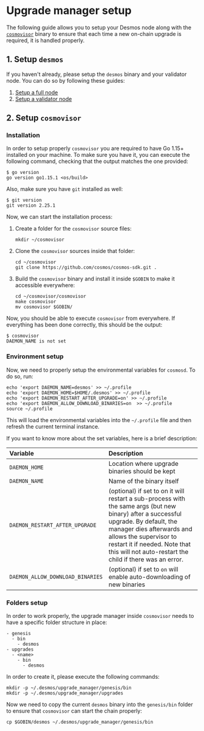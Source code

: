 # Upgrade manager setup

The following guide allows you to setup your Desmos node along with
the [`cosmovisor`](https://github.com/cosmos/cosmos-sdk/tree/master/cosmovisor) binary to ensure that each time a new
on-chain upgrade is required, it is handled properly.

## 1. Setup `desmos`

If you haven't already, please setup the `desmos` binary and your validator node. You can do so by following these
guides:

1. [Setup a full node](../../../fullnode/setup.md)
2. [Setup a validator node](../../setup.md)

## 2. Setup `cosmovisor`

### Installation

In order to setup properly `cosmovisor` you are required to have Go 1.15+ installed on your machine. To make sure you
have it, you can execute the following command, checking that the output matches the one provided:

```shell
$ go version
go version go1.15.1 <os/build>
```

Also, make sure you have `git` installed as well: 

```shell
$ git version
git version 2.25.1
```

Now, we can start the installation process:

1. Create a folder for the `cosmovisor` source files:
    ```shell
   mkdir ~/cosmovisor
   ```

2. Clone the `cosmovisor` sources inside that folder:
   ```shell
   cd ~/cosmovisor 
   git clone https://github.com/cosmos/cosmos-sdk.git . 
   ``` 

3. Build the `cosmovisor` binary and install it inside `$GOBIN` to make it accessible everywhere:
   ```shell
   cd ~/cosmovisor/cosmovisor
   make cosmovisor
   mv cosmovisor $GOBIN/
   ```

Now, you should be able to execute `cosmovisor` from everywhere. If everything has been done correctly, this should be
the output:

```shell
$ cosmovisor
DAEMON_NAME is not set
```

### Environment setup
Now, we need to properly setup the environmental variables for `cosmosd`. To do so, run: 

```shell
echo 'export DAEMON_NAME=desmos' >> ~/.profile
echo 'export DAEMON_HOME=$HOME/.desmos' >> ~/.profile
echo 'export DAEMON_RESTART_AFTER_UPGRADE=on' >> ~/.profile
echo 'export DAEMON_ALLOW_DOWNLOAD_BINARIES=on  >> ~/.profile
source ~/.profile
``` 

This will load the environmental variables into the `~/.profile` file and then refresh the current terminal instance. 

If you want to know more about the set variables, here is a brief description: 

| Variable | Description |
|:-------- | :---------- |
|`DAEMON_HOME` | Location where upgrade binaries should be kept |
|`DAEMON_NAME` | Name of the binary itself |
| `DAEMON_RESTART_AFTER_UPGRADE` | (optional) if set to on it will restart a sub-process with the same args (but new binary) after a successful upgrade. By default, the manager dies afterwards and allows the supervisor to restart it if needed. Note that this will not auto-restart the child if there was an error. |
|`DAEMON_ALLOW_DOWNLOAD_BINARIES` | (optional) if set to `on` will enable auto-downloading of new binaries |


### Folders setup

In order to work properly, the upgrade manager inside `cosmovisor` needs to have a specific folder structure in place:
 
```
- genesis
  - bin
    - desmos
- upgrades
  - <name>
    - bin
      - desmos
```
 
In order to create it, please execute the following commands: 

```shell
mkdir -p ~/.desmos/upgrade_manager/genesis/bin
mkdir -p ~/.desmos/upgrade_manager/upgrades
```

Now we need to copy the current `desmos` binary into the `genesis/bin` folder to ensure that `cosmovisor` can start the
chain properly:

```shell
cp $GOBIN/desmos ~/.desmos/upgrade_manager/genesis/bin
```
